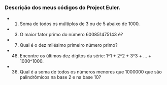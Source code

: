 ### Descrição dos meus códigos do Project Euler.

- 1. Soma de todos os múltiplos de 3 ou de 5 abaixo de 1000.
- 3. O maior fator primo do número 600851475143 é?
- 7. Qual é o dez milésimo primeiro número primo?
- 48. Encontre os últimos dez dígitos da série: 1^1 + 2^2 + 3^3 + ... + 1000^1000.
- 36. Qual é a soma de todos os números menores que 1000000 que são palindrômicos na base 2 e na base 10? 
